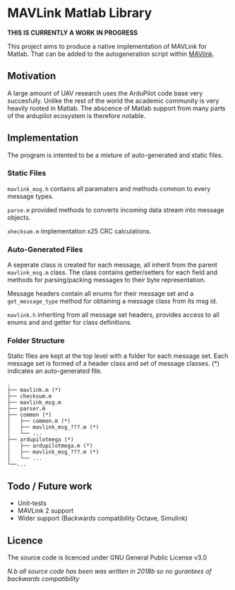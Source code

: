 # MAVLink Matlab Library

**THIS IS CURRENTLY A WORK IN PROGRESS**

This project aims to produce a native implementation of MAVLink for Matlab. That can be added to the autogeneration script within [MAVlink](https://github.com/mavlink/mavlink).

## Motivation
A large amount of UAV research uses the ArduPilot code base very succesfully. Unlike the rest of the world the academic community is very heavily rooted in Matlab. The abscence of Matlab support from many parts of the ardupilot ecosystem is therefore notable.

## Implementation
The program is intented to be a mixture of auto-generated and static files.

### Static Files
`mavlink_msg.h` contains all paramaters and methods common to every message types.

`parse.m` provided methods to converts incoming data stream into message objects.

`xhecksum.m` implementation x25 CRC calculations.

### Auto-Generated Files
A seperate class is created for each message, all inherit from the parent `mavlink_msg.m` class. The class contains getter/setters for each field and methods for parsing/packing messages to their byte representation.

Message headers contain all enums for their message set and a `get_message_type` method for obtaining a message class from its msg id.

`mavlink.h` inheriting from all message set headers, provides access to all enums and and getter for class definitions.

### Folder Structure
Static files are kept at the top level with a folder for each message set. Each message set is formed of a header class and set of message classes. (*) indicates an auto-generated file.

    .
    ├── mavlink.m (*)
    ├── checksum.m
    ├── mavlink_msg.m
    ├── parser.m
    ├── common (*)
    │   ├── common.m (*)
    │   ├── mavlink_msg_???.m (*)
    │   └── ...
    ├── ardupilotmega (*)
    │   ├── ardupilotmega.m (*)
    │   ├── mavlink_msg_???.m (*)
    │   └── ...
    └──...

## Todo / Future work
- Unit-tests
- MAVLink 2 support
- Wider support (Backwards compatibility Octave, Simulink)

## Licence
The source code is licenced under GNU General Public License v3.0

*N.b all source code has been was written in 2018b so no gurantees of backwards compatibility*